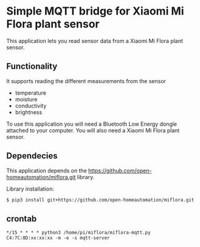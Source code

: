 # Simple MQTT bridge for Xiaomi Mi Flora plant sensor

This application lets you read sensor data from a Xiaomi Mi Flora plant sensor.

## Functionality 
It supports reading the different measurements from the sensor
- temperature
- moisture
- conductivity
- brightness

To use this application you will need a Bluetooth Low Energy dongle attached to your computer. You will also need a Xiaomi Mi Flora plant sensor. 

## Dependecies
This application depends on the 
https://github.com/open-homeautomation/miflora.git
library.

Library installation:
```bash
$ pip3 install git+https://github.com/open-homeautomation/miflora.git
```

## crontab
```
*/15 * * * * python3 /home/pi/miflora/miflora-mqtt.py C4:7C:8D:xx:xx:xx -m -e -s mqtt-server
```